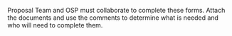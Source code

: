 Proposal Team and OSP must collaborate to complete these forms.  Attach the documents and use the comments to determine what is needed and who will need to complete them.
